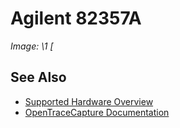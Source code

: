# Agilent 82357A
**Image: \1*
[*
## See Also
- [Supported Hardware Overview](../supported-hardware.md)
- [OpenTraceCapture Documentation](../../opentracecapture/overview.md)
